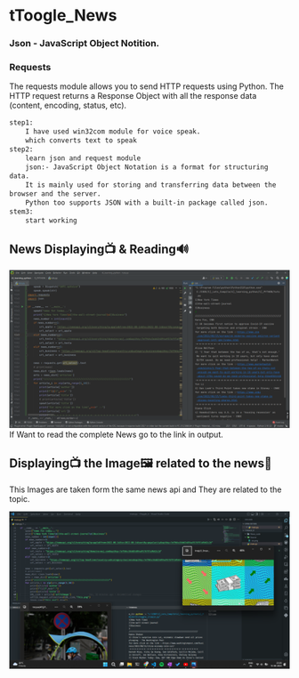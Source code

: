 # tToogle_News

### Json - JavaScript Object Notition.
### Requests 
The requests module allows you to send HTTP requests using Python. The HTTP request returns a Response Object with all the response data (content, encoding, status, etc).
<br>
```
step1:
    I have used win32com module for voice speak.
    which converts text to speak
step2:
    learn json and request module
    json:- JavaScript Object Notation is a format for structuring data.
    It is mainly used for storing and transferring data between the browser and the server. 
    Python too supports JSON with a built-in package called json.
stem3:
    start working
```
## News Displaying📺 & Reading🔊 
![This is an image](Source/sss.png)
If Want to read the complete News go to the link in output.

## Displaying📺 the Image🖼️ related to the news🚀
This Images are taken form the same news api and They are related to the topic.

![This is an image](Source/ss2.png)